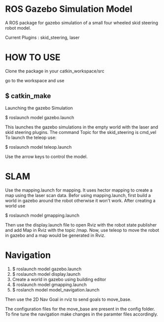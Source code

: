 # ROS Gazebo Simulation Model

A ROS package for gazebo simulation of a small four wheeled skid steering robot model.

Current Plugins : skid_steering, laser

# HOW TO USE

Clone the package in your catkin_workspace/src

go to the workspace and use

## $ catkin_make

Launching the gazebo Simulation

$ roslaunch model gazebo.launch

This launches the gazebo simulations in the empty world with the laser and skid steering plugins.
The command Topic for the skid_steering is cmd_vel
To launch the teleop use:

$ roslaunch model teleop.launch

Use the arrow keys to control the model.

# SLAM

Use the mapping.launch for mapping. It uses hector mapping to create a map using the laser scan data.
Befor using mapping.launch, first build a world in gazebo around the robot otherwise it won't work.
After creating a world use
 
$ roslaunch model gmapping.launch

Then use the display.launch file to open Rviz with the robot state publisher and add Map in Rviz with the topic /map.
Now, use teleop to move the robot in gazebo and a map would be generated in Rviz.

# Navigation

1) $ roslaunch model gazebo.launch
2) $ roslaunch model display.launch
3) Create a world in gazebo using building editor
4) $ roslaunch model gmapping.launch
5) $ roslanch model model_navigation.launch

Then use the 2D Nav Goal in rviz to send goals to move_base.

The configuration files for the move_base are present in the config folder. To fine tune the navigation make changes in the paramter files accordingly.
  
